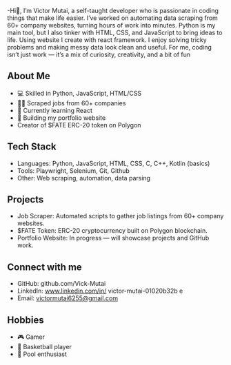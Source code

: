 -Hi👋, I’m Victor Mutai, a self-taught developer who is passionate in coding things that make life easier.
  I’ve worked on automating data scraping from 60+ company websites, turning hours of work into minutes.
  Python is my main tool, but I also tinker with HTML, CSS, and JavaScript to bring ideas to life. Using website I create with react framework.
  I enjoy solving tricky problems and making messy data look clean and useful.
  For me, coding isn’t just work — it’s a mix of curiosity, creativity, and a bit of fun
## About Me
- 💻 Skilled in Python, JavaScript, HTML/CSS
- 🕵️‍♂️ Scraped jobs from 60+ companies
- 🌱 Currently learning React
- 📂 Building my portfolio website
- Creator of $FATE ERC-20 token on Polygon

## Tech Stack
- Languages: Python, JavaScript, HTML, CSS, C, C++, Kotlin (basics)
- Tools: Playwright, Selenium, Git, Github
- Other: Web scraping, automation, data parsing
  
## Projects
- Job Scraper: Automated scripts to gather job listings from 60+ company websites.
- $FATE Token: ERC-20 cryptocurrency built on Polygon blockchain.
- Portfolio Website: In progress — will showcase projects and GitHub work.

## Connect with me
- GitHub: github.com/Vick-Mutai
- LinkedIn: www.linkedin.com/in/
victor-mutai-01020b32b
e
- Email: victormutai6255@gmail.com

## Hobbies
- 🎮 Gamer 
- 🏀 Basketball player 
- 🎱 Pool enthusiast
